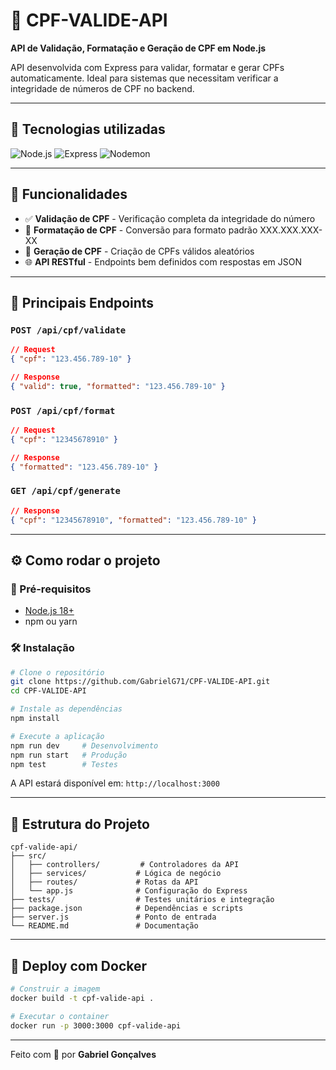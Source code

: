 # 🔎 CPF-VALIDE-API

**API de Validação, Formatação e Geração de CPF em Node.js**

API desenvolvida com Express para validar, formatar e gerar CPFs automaticamente. Ideal para sistemas que necessitam verificar a integridade de números de CPF no backend.

---

## 🚀 Tecnologias utilizadas

<p align="left">
    <img alt="Node.js" src="https://img.shields.io/badge/Node.js-339933?style=for-the-badge&logo=nodedotjs&logoColor=white"/>
    <img alt="Express" src="https://img.shields.io/badge/Express.js-000000?style=for-the-badge&logo=express&logoColor=white"/>
    <img alt="Nodemon" src="https://img.shields.io/badge/Nodemon-76D04B?style=for-the-badge&logo=nodemon&logoColor=white"/>
</p>

---

## 📌 Funcionalidades

- ✅ **Validação de CPF** - Verificação completa da integridade do número
- 🔧 **Formatação de CPF** - Conversão para formato padrão XXX.XXX.XXX-XX
- 🎲 **Geração de CPF** - Criação de CPFs válidos aleatórios
- 🌐 **API RESTful** - Endpoints bem definidos com respostas em JSON

---

## 🔌 Principais Endpoints

### `POST /api/cpf/validate`
```json
// Request
{ "cpf": "123.456.789-10" }

// Response
{ "valid": true, "formatted": "123.456.789-10" }
```

### `POST /api/cpf/format`
```json
// Request
{ "cpf": "12345678910" }

// Response
{ "formatted": "123.456.789-10" }
```

### `GET /api/cpf/generate`
```json
// Response
{ "cpf": "12345678910", "formatted": "123.456.789-10" }
```

---

## ⚙️ Como rodar o projeto

### 🔧 Pré-requisitos
- [Node.js 18+](https://nodejs.org/)
- npm ou yarn

### 🛠️ Instalação

```bash
# Clone o repositório
git clone https://github.com/GabrielG71/CPF-VALIDE-API.git
cd CPF-VALIDE-API

# Instale as dependências
npm install

# Execute a aplicação
npm run dev     # Desenvolvimento
npm run start   # Produção
npm test        # Testes
```

A API estará disponível em: `http://localhost:3000`

---

## 📂 Estrutura do Projeto

```
cpf-valide-api/
├── src/
│   ├── controllers/         # Controladores da API
│   ├── services/           # Lógica de negócio
│   ├── routes/             # Rotas da API
│   └── app.js              # Configuração do Express
├── tests/                  # Testes unitários e integração
├── package.json            # Dependências e scripts
├── server.js               # Ponto de entrada
└── README.md               # Documentação
```

---

## 🚀 Deploy com Docker

```bash
# Construir a imagem
docker build -t cpf-valide-api .

# Executar o container
docker run -p 3000:3000 cpf-valide-api
```

---

Feito com 💙 por **Gabriel Gonçalves**
